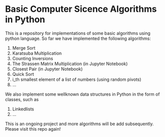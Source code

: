 # Basic Computer Sicence Algorithms in Python
This is a repository for implementations of some basic algorithms using python language.
So far we have implemented the following algorithms:
1. Merge Sort
2. Karatsuba Multiplication 
3. Counting Inversions
4. The Strassen Matrix Multiplication (in Jupyter Notebook)
5. Closest Pair (in Jupyter Notebook)
6. Quick Sort
7. i_th smallest element of a list of numbers (using random pivots)
8. ...

We also implement some wellknown data structures in Python in the form of classes, such as
1. Linkedlists
2. ...

This is an ongoing project and more algorithms will be add subsequently. Please visit this repo again!
